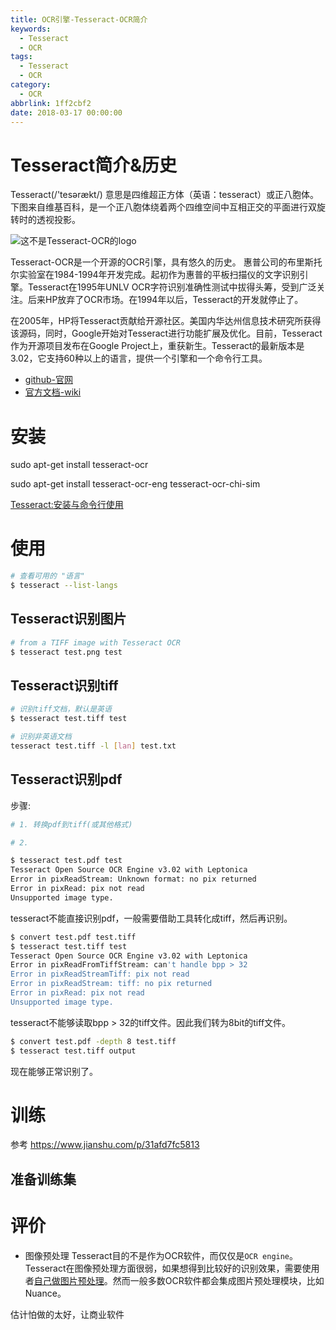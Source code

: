 ```yaml
---
title: OCR引擎-Tesseract-OCR简介
keywords:
  - Tesseract
  - OCR
tags:
  - Tesseract
  - OCR
category:
  - OCR
abbrlink: 1ff2cbf2
date: 2018-03-17 00:00:00
---
```



# Tesseract简介&历史

Tesseract(/'tesərækt/) 意思是四维超正方体（英语：tesseract）或正八胞体。下图来自维基百科，是一个正八胞体绕着两个四维空间中互相正交的平面进行双旋转时的透视投影。

<img title="这不是Tesseract-OCR的logo" src="https://upload.wikimedia.org/wikipedia/commons/5/55/8-cell-simple.gif"></img>


Tesseract-OCR是一个开源的OCR引擎，具有悠久的历史。
惠普公司的布里斯托尔实验室在1984-1994年开发完成。起初作为惠普的平板扫描仪的文字识别引擎。Tesseract在1995年UNLV OCR字符识别准确性测试中拔得头筹，受到广泛关注。后来HP放弃了OCR市场。在1994年以后，Tesseract的开发就停止了。

在2005年，HP将Tesseract贡献给开源社区。美国内华达州信息技术研究所获得该源码，同时，Google开始对Tesseract进行功能扩展及优化。目前，Tesseract作为开源项目发布在Google Project上，重获新生。Tesseract的最新版本是3.02，它支持60种以上的语言，提供一个引擎和一个命令行工具。


- [github-官网](https://github.com/tesseract-ocr/tesseract)
- [官方文档-wiki](https://github.com/tesseract-ocr/tesseract/wiki)

# 安装

sudo apt-get install tesseract-ocr

sudo apt-get install tesseract-ocr-eng tesseract-ocr-chi-sim


[Tesseract:安装与命令行使用](http://www.zmonster.me/2015/04/17/tesseract-install-usage.html)



# 使用

```sh
# 查看可用的 "语言"
$ tesseract --list-langs
```

## Tesseract识别图片

```sh
# from a TIFF image with Tesseract OCR
$ tesseract test.png test
```

## Tesseract识别tiff
```sh
# 识别tiff文档，默认是英语
$ tesseract test.tiff test

# 识别非英语文档
tesseract test.tiff -l [lan] test.txt
```

## Tesseract识别pdf

步骤:
```sh
# 1. 转换pdf到tiff(或其他格式)

# 2.
```



```sh
$ tesseract test.pdf test
Tesseract Open Source OCR Engine v3.02 with Leptonica
Error in pixReadStream: Unknown format: no pix returned
Error in pixRead: pix not read
Unsupported image type.
```
tesseract不能直接识别pdf，一般需要借助工具转化成tiff，然后再识别。


```sh
$ convert test.pdf test.tiff
$ tesseract test.tiff test
Tesseract Open Source OCR Engine v3.02 with Leptonica
Error in pixReadFromTiffStream: can't handle bpp > 32
Error in pixReadStreamTiff: pix not read
Error in pixReadStream: tiff: no pix returned
Error in pixRead: pix not read
Unsupported image type.
```
tesseract不能够读取bpp > 32的tiff文件。因此我们转为8bit的tiff文件。

```sh
$ convert test.pdf -depth 8 test.tiff
$ tesseract test.tiff output

```
现在能够正常识别了。

# 训练

参考 https://www.jianshu.com/p/31afd7fc5813

## 准备训练集



# 评价

- 图像预处理
Tesseract目的不是作为OCR软件，而仅仅是`OCR engine`。Tesseract在图像预处理方面很弱，如果想得到比较好的识别效果，需要使用者[自己做图片预处理](https://github.com/tesseract-ocr/tesseract/wiki/ImproveQuality)。然而一般多数OCR软件都会集成图片预处理模块，比如Nuance。

估计怕做的太好，让商业软件










#
